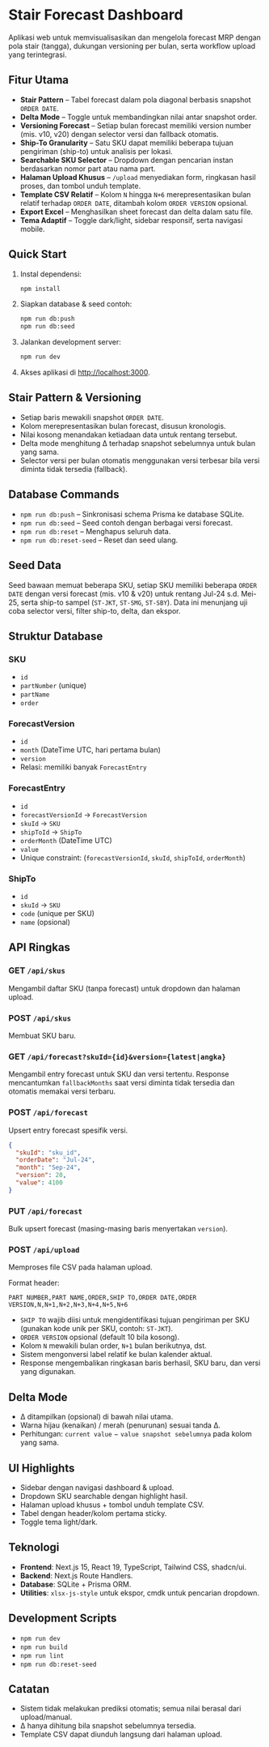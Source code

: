 # Stair Forecast Dashboard

Aplikasi web untuk memvisualisasikan dan mengelola forecast MRP dengan pola stair (tangga), dukungan versioning per bulan, serta workflow upload yang terintegrasi.

## Fitur Utama

- **Stair Pattern** – Tabel forecast dalam pola diagonal berbasis snapshot `ORDER DATE`.
- **Delta Mode** – Toggle untuk membandingkan nilai antar snapshot order.
- **Versioning Forecast** – Setiap bulan forecast memiliki version number (mis. v10, v20) dengan selector versi dan fallback otomatis.
- **Ship-To Granularity** – Satu SKU dapat memiliki beberapa tujuan pengiriman (ship-to) untuk analisis per lokasi.
- **Searchable SKU Selector** – Dropdown dengan pencarian instan berdasarkan nomor part atau nama part.
- **Halaman Upload Khusus** – `/upload` menyediakan form, ringkasan hasil proses, dan tombol unduh template.
- **Template CSV Relatif** – Kolom `N` hingga `N+6` merepresentasikan bulan relatif terhadap `ORDER DATE`, ditambah kolom `ORDER VERSION` opsional.
- **Export Excel** – Menghasilkan sheet forecast dan delta dalam satu file.
- **Tema Adaptif** – Toggle dark/light, sidebar responsif, serta navigasi mobile.

## Quick Start

1. Instal dependensi:
   ```bash
   npm install
   ```

2. Siapkan database & seed contoh:
   ```bash
   npm run db:push
   npm run db:seed
   ```

3. Jalankan development server:
   ```bash
   npm run dev
   ```

4. Akses aplikasi di [http://localhost:3000](http://localhost:3000).

## Stair Pattern & Versioning

- Setiap baris mewakili snapshot `ORDER DATE`.
- Kolom merepresentasikan bulan forecast, disusun kronologis.
- Nilai kosong menandakan ketiadaan data untuk rentang tersebut.
- Delta mode menghitung Δ terhadap snapshot sebelumnya untuk bulan yang sama.
- Selector versi per bulan otomatis menggunakan versi terbesar bila versi diminta tidak tersedia (fallback). 

## Database Commands

- `npm run db:push` – Sinkronisasi schema Prisma ke database SQLite.
- `npm run db:seed` – Seed contoh dengan berbagai versi forecast.
- `npm run db:reset` – Menghapus seluruh data.
- `npm run db:reset-seed` – Reset dan seed ulang.

## Seed Data

Seed bawaan memuat beberapa SKU, setiap SKU memiliki beberapa `ORDER DATE` dengan versi forecast (mis. v10 & v20) untuk rentang Jul-24 s.d. Mei-25, serta ship-to sampel (`ST-JKT`, `ST-SMG`, `ST-SBY`). Data ini menunjang uji coba selector versi, filter ship-to, delta, dan ekspor.

## Struktur Database

### SKU
- `id`
- `partNumber` (unique)
- `partName`
- `order`

### ForecastVersion
- `id`
- `month` (DateTime UTC, hari pertama bulan)
- `version`
- Relasi: memiliki banyak `ForecastEntry`

### ForecastEntry
- `id`
- `forecastVersionId` → `ForecastVersion`
- `skuId` → `SKU`
- `shipToId` → `ShipTo`
- `orderMonth` (DateTime UTC)
- `value`
- Unique constraint: (`forecastVersionId`, `skuId`, `shipToId`, `orderMonth`)

### ShipTo
- `id`
- `skuId` → `SKU`
- `code` (unique per SKU)
- `name` (opsional)

## API Ringkas

### GET `/api/skus`
Mengambil daftar SKU (tanpa forecast) untuk dropdown dan halaman upload.

### POST `/api/skus`
Membuat SKU baru.

### GET `/api/forecast?skuId={id}&version={latest|angka}`
Mengambil entry forecast untuk SKU dan versi tertentu. Response mencantumkan `fallbackMonths` saat versi diminta tidak tersedia dan otomatis memakai versi terbaru.

### POST `/api/forecast`
Upsert entry forecast spesifik versi.
```json
{
  "skuId": "sku_id",
  "orderDate": "Jul-24",
  "month": "Sep-24",
  "version": 20,
  "value": 4100
}
```

### PUT `/api/forecast`
Bulk upsert forecast (masing-masing baris menyertakan `version`).

### POST `/api/upload`
Memproses file CSV pada halaman upload.

Format header:
```
PART NUMBER,PART NAME,ORDER,SHIP TO,ORDER DATE,ORDER VERSION,N,N+1,N+2,N+3,N+4,N+5,N+6
```
- `SHIP TO` wajib diisi untuk mengidentifikasi tujuan pengiriman per SKU (gunakan kode unik per SKU, contoh: `ST-JKT`).
- `ORDER VERSION` opsional (default 10 bila kosong).
- Kolom `N` mewakili bulan order, `N+1` bulan berikutnya, dst.
- Sistem mengonversi label relatif ke bulan kalender aktual.
- Response mengembalikan ringkasan baris berhasil, SKU baru, dan versi yang digunakan.

## Delta Mode

- Δ ditampilkan (opsional) di bawah nilai utama.
- Warna hijau (kenaikan) / merah (penurunan) sesuai tanda Δ.
- Perhitungan: `current value` − `value snapshot sebelumnya` pada kolom yang sama.

## UI Highlights

- Sidebar dengan navigasi dashboard & upload.
- Dropdown SKU searchable dengan highlight hasil.
- Halaman upload khusus + tombol unduh template CSV.
- Tabel dengan header/kolom pertama sticky.
- Toggle tema light/dark.

## Teknologi

- **Frontend**: Next.js 15, React 19, TypeScript, Tailwind CSS, shadcn/ui.
- **Backend**: Next.js Route Handlers.
- **Database**: SQLite + Prisma ORM.
- **Utilities**: `xlsx-js-style` untuk ekspor, cmdk untuk pencarian dropdown.

## Development Scripts

- `npm run dev`
- `npm run build`
- `npm run lint`
- `npm run db:reset-seed`

## Catatan

- Sistem tidak melakukan prediksi otomatis; semua nilai berasal dari upload/manual.
- Δ hanya dihitung bila snapshot sebelumnya tersedia.
- Template CSV dapat diunduh langsung dari halaman upload.